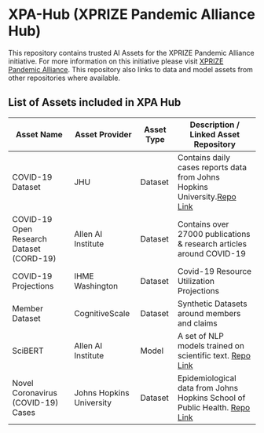 # XPA-Hub (XPRIZE Pandemic Alliance Hub) 

This repository contains trusted AI Assets for the XPRIZE Pandemic Alliance initiative. For more information on this initiative please visit [XPRIZE Pandemic Alliance](https://www.xprize.org/fight-covid19). This repository also links to data and model assets from other repositories where available.

## List of Assets included in XPA Hub

|   Asset Name  |   Asset Provider    |   Asset Type  |   Description / Linked Asset Repository |
|---------------|-----------------|---------------|-----------------------------------------|
|   COVID-19 Dataset    |   JHU |   Dataset |   Contains daily cases reports data from Johns Hopkins University.[Repo Link](https://github.com/lkrishna-cs/COVID-19)    |
|   COVID-19 Open Research Dataset (CORD-19)    |   Allen AI Institute       |     Dataset   | Contains over 27000 publications & research articles around COVID-19    |
|   COVID-19 Projections    |   IHME Washington     |     Dataset   | Covid-19 Resource Utilization Projections   |
|   Member  Dataset      | CognitiveScale  |     Dataset   | Synthetic Datasets around members and claims   |
|   SciBERT       | Allen AI Institute  |    Model     | A set of NLP models trained on scientific text. [Repo Link](https://github.com/lkrishna-cs/scibert) |
|   Novel Coronavirus (COVID-19) Cases  |   Johns Hopkins University    |    Dataset   |   Epidemiological data from Johns Hopkins School of Public Health. [Repo Link](https://github.com/CSSEGISandData/COVID-19) |